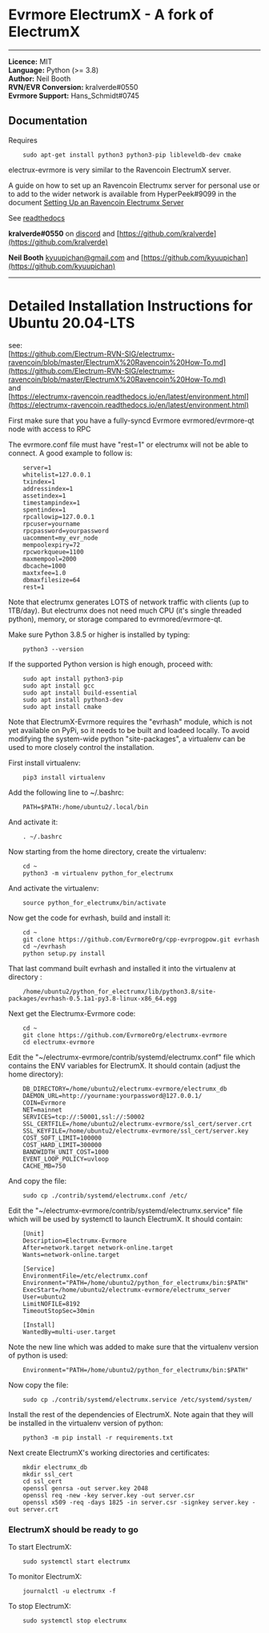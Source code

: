 
# Evrmore ElectrumX - A fork of ElectrumX

_______________________

**Licence:** MIT  
**Language:** Python (>= 3.8)  
**Author:** Neil Booth  
**RVN/EVR Conversion:** kralverde#0550  
**Evrmore Support:** Hans_Schmidt#0745

## Documentation


Requires 
```
    sudo apt-get install python3 python3-pip libleveldb-dev cmake
```

electrux-evrmore is very similar to the Ravencoin ElectrumX server.

A guide on how to set up an Ravencoin Electrumx server for personal use or 
to add to the wider network is available from HyperPeek#9099 in the
document 
[Setting Up an Ravencoin Electrumx Server](https://github.com/Electrum-RVN-SIG/electrumx-ravencoin/blob/master/ElectrumX%20Ravencoin%20How-To.md)

See [readthedocs](https://electrumx-ravencoin.readthedocs.io)


**kralverde#0550** on [discord](https://discord.gg/VuubYncHz4)  and [https://github.com/kralverde](https://github.com/kralverde)

**Neil Booth**  [kyuupichan@gmail.com](kyuupichan@gmail.com)  and  [https://github.com/kyuupichan](https://github.com/kyuupichan)

__________________________________________


# Detailed Installation Instructions for Ubuntu 20.04-LTS

see:  
[https://github.com/Electrum-RVN-SIG/electrumx-ravencoin/blob/master/ElectrumX%20Ravencoin%20How-To.md](https://github.com/Electrum-RVN-SIG/electrumx-ravencoin/blob/master/ElectrumX%20Ravencoin%20How-To.md)  
and  
[https://electrumx-ravencoin.readthedocs.io/en/latest/environment.html](https://electrumx-ravencoin.readthedocs.io/en/latest/environment.html)


First make sure that you have a fully-syncd Evrmore evrmored/evrmore-qt node with access to RPC

The evrmore.conf file must have "rest=1" or electrumx will not be able to connect.
A good example to follow is:
```
    server=1
    whitelist=127.0.0.1
    txindex=1
    addressindex=1
    assetindex=1
    timestampindex=1
    spentindex=1
    rpcallowip=127.0.0.1
    rpcuser=yourname
    rpcpassword=yourpassword
    uacomment=my_evr_node
    mempoolexpiry=72
    rpcworkqueue=1100
    maxmempool=2000
    dbcache=1000
    maxtxfee=1.0
    dbmaxfilesize=64
    rest=1
```

Note that electrumx generates LOTS of network traffic with clients (up to 1TB/day). But electrumx does not need much CPU (it's single threaded python), memory, or storage compared to evrmored/evrmore-qt. 


Make sure Python 3.8.5 or higher is installed by typing:
```
    python3 --version
```

If the supported Python version is high enough, proceed with:

```
    sudo apt install python3-pip
    sudo apt install gcc
    sudo apt install build-essential
    sudo apt install python3-dev
    sudo apt install cmake
```


Note that ElectrumX-Evrmore requires the "evrhash" module, which is not yet available on PyPi, so it needs to be built and loadeed locally. To avoid modifying the system-wide python "site-packages", a virtualenv can be used to more closely control the installation.

First install virtualenv:
```
    pip3 install virtualenv
```

Add the following line to ~/.bashrc:
```
	PATH=$PATH:/home/ubuntu2/.local/bin
```

And activate it:
```
	. ~/.bashrc
```

Now starting from the home directory, create the virtualenv:
```
    cd ~
    python3 -m virtualenv python_for_electrumx
```

And activate the virtualenv:
```
    source python_for_electrumx/bin/activate
```

Now get the code for evrhash, build and install it:
```
	cd ~
	git clone https://github.com/EvrmoreOrg/cpp-evrprogpow.git evrhash
	cd ~/evrhash
	python setup.py install
```

That last command built evrhash and installed it into the virtualenv at directory : 
```
    /home/ubuntu2/python_for_electrumx/lib/python3.8/site-packages/evrhash-0.5.1a1-py3.8-linux-x86_64.egg
```


Next get the Electrumx-Evrmore code:
```
	cd ~
	git clone https://github.com/EvrmoreOrg/electrumx-evrmore
	cd electrumx-evrmore
```

Edit the "~/electrumx-evrmore/contrib/systemd/electrumx.conf" file which contains the ENV variables
for ElectrumX. It should contain (adjust the home directory):
```
	DB_DIRECTORY=/home/ubuntu2/electrumx-evrmore/electrumx_db
	DAEMON_URL=http://yourname:yourpassword@127.0.0.1/
	COIN=Evrmore
	NET=mainnet
	SERVICES=tcp://:50001,ssl://:50002
	SSL_CERTFILE=/home/ubuntu2/electrumx-evrmore/ssl_cert/server.crt
	SSL_KEYFILE=/home/ubuntu2/electrumx-evrmore/ssl_cert/server.key
	COST_SOFT_LIMIT=100000
	COST_HARD_LIMIT=300000
	BANDWIDTH_UNIT_COST=1000
	EVENT_LOOP_POLICY=uvloop
	CACHE_MB=750
```

And copy the file:
```
	sudo cp ./contrib/systemd/electrumx.conf /etc/
```

Edit the "~/electrumx-evrmore/contrib/systemd/electrumx.service" file which will be used by
systemctl to launch ElectrumX. It should contain:
```
	[Unit]
	Description=Electrumx-Evrmore
	After=network.target network-online.target
	Wants=network-online.target

	[Service]
	EnvironmentFile=/etc/electrumx.conf
	Environment="PATH=/home/ubuntu2/python_for_electrumx/bin:$PATH"
	ExecStart=/home/ubuntu2/electrumx-evrmore/electrumx_server
	User=ubuntu2
	LimitNOFILE=8192
	TimeoutStopSec=30min

	[Install]
	WantedBy=multi-user.target
```

Note the new line which was added to make sure that the virtualenv version of python is used:
```
	Environment="PATH=/home/ubuntu2/python_for_electrumx/bin:$PATH"
```

Now copy the file:
```
	sudo cp ./contrib/systemd/electrumx.service /etc/systemd/system/
```

Install the rest of the dependencies of ElectrumX. Note again that they will be installed
in the virtualenv version of python:
```
	python3 -m pip install -r requirements.txt
```

Next create ElectrumX's working directories and certificates:
```
	mkdir electrumx_db
	mkdir ssl_cert
	cd ssl_cert
	openssl genrsa -out server.key 2048
	openssl req -new -key server.key -out server.csr
	openssl x509 -req -days 1825 -in server.csr -signkey server.key -out server.crt
```


### ElectrumX should be ready to go

To start ElectrumX:
```
	sudo systemctl start electrumx
```

To monitor ElectrumX:
```
	journalctl -u electrumx -f
```

To stop ElectrumX:
```
	sudo systemctl stop electrumx
```
